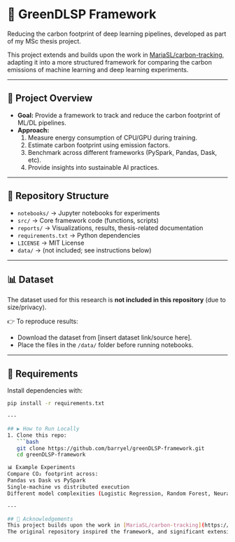 # 🌱 GreenDLSP Framework  
Reducing the carbon footprint of deep learning pipelines, developed as part of my MSc thesis project.  

This project extends and builds upon the work in [MariaSL/carbon-tracking](https://github.com/MariaSL/carbon-tracking), adapting it into a more structured framework for comparing the carbon emissions of machine learning and deep learning experiments.

---

## 🚀 Project Overview
- **Goal:** Provide a framework to track and reduce the carbon footprint of ML/DL pipelines.  
- **Approach:**
  1. Measure energy consumption of CPU/GPU during training.  
  2. Estimate carbon footprint using emission factors.  
  3. Benchmark across different frameworks (PySpark, Pandas, Dask, etc).  
  4. Provide insights into sustainable AI practices.  

---

## 📂 Repository Structure
- `notebooks/` → Jupyter notebooks for experiments  
- `src/` → Core framework code (functions, scripts)  
- `reports/` → Visualizations, results, thesis-related documentation  
- `requirements.txt` → Python dependencies  
- `LICENSE` → MIT License  
- `data/` → (not included; see instructions below)  

---

## 📊 Dataset
The dataset used for this research is **not included in this repository** (due to size/privacy).  

👉 To reproduce results:  
- Download the dataset from [insert dataset link/source here].  
- Place the files in the `/data/` folder before running notebooks.  

---

## 🔧 Requirements
Install dependencies with:  
```bash
pip install -r requirements.txt

---

## ▶️ How to Run Locally
1. Clone this repo:  
   ```bash
   git clone https://github.com/barryel/greenDLSP-framework.git
   cd greenDLSP-framework

📊 Example Experiments
Compare CO₂ footprint across:
Pandas vs Dask vs PySpark
Single-machine vs distributed execution
Different model complexities (Logistic Regression, Random Forest, Neural Networks)

---

## 🙏 Acknowledgements
This project builds upon the work in [MariaSL/carbon-tracking](https://github.com/MariaSL/carbon-tracking).  
The original repository inspired the framework, and significant extensions were made as part of my MSc thesis project to adapt it into a more structured benchmarking framework.

